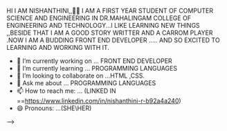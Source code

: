 HI I AM NISHANTHINI,,🔭🌱 
                      I AM A FIRST YEAR STUDENT OF COMPUTER SCIENCE AND ENGINEERING IN DR.MAHALINGAM COLLEGE OF ENGINEERING AND TECHNOLOGY...I LIKE LEARNING NEW THINGS ,,BESIDE THAT I AM A GOOD STORY WRITTER AND A CARROM PLAYER .NOW I AM A BUDDING FRONT END DEVELOPER ..... AND SO EXCITED TO LEARNING AND WORKING WITH IT.

- 🔭 I’m currently working on ... FRONT END DEVELOPER
- 🌱 I’m currently learning ... PROGRAMMING LANGUAGES
- 👯 I’m looking to collaborate on ...HTML ,CSS.
- 💬 Ask me about ... PROGRAMMING LANGUAGES
- 📫 How to reach me: ... (LINKED IN ==https://www.linkedin.com/in/nishanthini-r-b92a4a240)
- 😄 Pronouns: ...(SHE\HER)

-->
